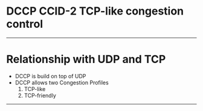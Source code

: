 # DCCP CCID-2 TCP-like congestion control

---

# Relationship with UDP and TCP

- DCCP is build on top of UDP
- DCCP allows two Congestion Profiles
    1. TCP-like
    2. TCP-friendly

---
